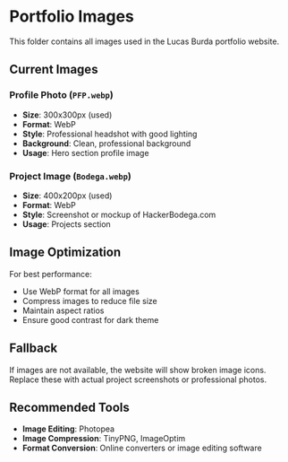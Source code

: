 # Portfolio Images

This folder contains all images used in the Lucas Burda portfolio website.

## Current Images

### Profile Photo (`PFP.webp`)
- **Size**: 300x300px (used)
- **Format**: WebP
- **Style**: Professional headshot with good lighting
- **Background**: Clean, professional background
- **Usage**: Hero section profile image

### Project Image (`Bodega.webp`)
- **Size**: 400x200px (used)
- **Format**: WebP
- **Style**: Screenshot or mockup of HackerBodega.com
- **Usage**: Projects section

## Image Optimization

For best performance:
- Use WebP format for all images
- Compress images to reduce file size
- Maintain aspect ratios
- Ensure good contrast for dark theme

## Fallback

If images are not available, the website will show broken image icons. Replace these with actual project screenshots or professional photos.

## Recommended Tools

- **Image Editing**: Photopea
- **Image Compression**: TinyPNG, ImageOptim
- **Format Conversion**: Online converters or image editing software 